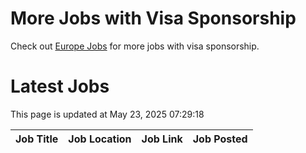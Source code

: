 # More Jobs with Visa Sponsorship

Check out [Europe Jobs](https://github.com/sureshparimi/europejobs#latest-jobs) for more jobs with visa sponsorship.

# Latest Jobs

This page is updated at May 23, 2025 07:29:18

| Job Title | Job Location | Job Link | Job Posted |
| --- | --- | --- | --- |
